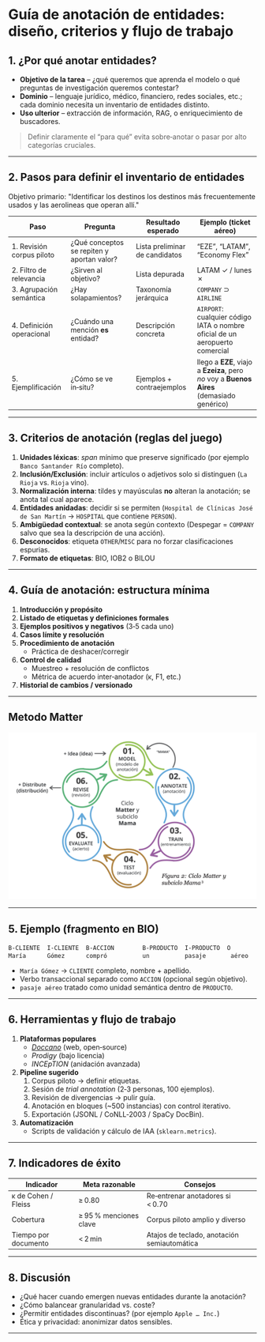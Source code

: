 # Guía de anotación de entidades: diseño, criterios y flujo de trabajo


## 1. ¿Por qué anotar entidades?

- **Objetivo de la tarea** – ¿qué queremos que aprenda el modelo o qué preguntas de investigación queremos contestar?
- **Dominio** – lenguaje jurídico, médico, financiero, redes sociales, etc.; cada dominio necesita un inventario de entidades distinto.
- **Uso ulterior** – extracción de información, RAG, o enriquecimiento de buscadores.

> Definir claramente el “para qué” evita sobre‑anotar o pasar por alto categorías cruciales.

---

## 2. Pasos para definir el inventario de entidades

Objetivo primario: "Identificar los destinos los destinos más frecuentemente usados y las aerolineas que operan allí."

| Paso                      | Pregunta                           | Resultado esperado             | Ejemplo (ticket aéreo)                                                                     |
| ------------------------- | ------------------------------------------ | ------------------------------ | ------------------------------------------------------------------------------------------ |
| 1. Revisión corpus piloto | ¿Qué conceptos se repiten y aportan valor? | Lista preliminar de candidatos | “EZE”, “LATAM”, “Economy Flex”                                                             |
| 2. Filtro de relevancia   | ¿Sirven al objetivo?                       | Lista depurada                 | LATAM ✓ / lunes ✗                                                                          |
| 3. Agrupación semántica   | ¿Hay solapamientos?                        | Taxonomía jerárquica           | `COMPANY` ⊃ `AIRLINE`                                                                      |
| 4. Definición operacional | ¿Cuándo una mención **es** entidad?        | Descripción concreta           | `AIRPORT`: cualquier código IATA o nombre oficial de un aeropuerto comercial               |
| 5. Ejemplificación        | ¿Cómo se ve in‑situ?                       | Ejemplos + contraejemplos      | llego a **EZE**, viajo a **Ezeiza**, pero *no* voy a **Buenos Aires** (demasiado genérico) |

---

## 3. Criterios de anotación (reglas del juego)

1. **Unidades léxicas**: *span* mínimo que preserve significado (por ejemplo `Banco Santander Río` completo).
2. **Inclusión/Exclusión**: incluir artículos o adjetivos solo si distinguen (`La Rioja` vs. `Rioja` vino).
3. **Normalización interna**: tildes y mayúsculas **no** alteran la anotación; se anota tal cual aparece.
4. **Entidades anidadas**: decidir si se permiten (`Hospital de Clínicas José de San Martín` → `HOSPITAL` que contiene `PERSON`).
5. **Ambigüedad contextual**: se anota según contexto (Despegar = `COMPANY` salvo que sea la descripción de una acción).
6. **Desconocidos**: etiqueta `OTHER`/`MISC` para no forzar clasificaciones espurias.
7. **Formato de etiquetas**: BIO, IOB2 o BILOU


---

## 4. Guía de anotación: estructura mínima

1. **Introducción y propósito**
2. **Listado de etiquetas y definiciones formales**
3. **Ejemplos positivos y negativos** (3‑5 cada uno)
4. **Casos límite y resolución**
5. **Procedimiento de anotación**
   - Práctica de deshacer/corregir
6. **Control de calidad**
   - Muestreo + resolución de conflictos
   - Métrica de acuerdo inter‑anotador (κ, F1, etc.)
7. **Historial de cambios / versionado**


---
## Metodo Matter
<div style="text-align: center;">
    <img src="matter.png" alt="Clf vs Clustering">
</div>

---

## 5. Ejemplo (fragmento en BIO)

```text
B-CLIENTE  I-CLIENTE  B-ACCION        B-PRODUCTO  I-PRODUCTO  O
María      Gómez      compró          un          pasaje       aéreo
```

- `María Gómez` → `CLIENTE` completo, nombre + apellido.
- Verbo transaccional separado como `ACCION` (opcional según objetivo).
- `pasaje aéreo` tratado como unidad semántica dentro de `PRODUCTO`.

---

## 6. Herramientas y flujo de trabajo

1. **Plataformas populares**
   - *[Doccano](https://github.com/doccano/doccano)* (web, open‑source)
   - *Prodigy* (bajo licencia)
   - *INCEpTION* (anidación avanzada)
2. **Pipeline sugerido**
   1. Corpus piloto → definir etiquetas.
   2. Sesión de *trial annotation* (2‑3 personas, 100 ejemplos).
   3. Revisión de divergencias → pulir guía.
   4. Anotación en bloques (\~500 instancias) con control iterativo.
   5. Exportación (JSONL / CoNLL‑2003 / SpaCy DocBin).
3. **Automatización**
   - Scripts de validación y cálculo de IAA (`sklearn.metrics`).

---

## 7. Indicadores de éxito

| Indicador            | Meta razonable         | Consejos                                    |
| -------------------- | ---------------------- | ------------------------------------------- |
| κ de Cohen / Fleiss  | ≥ 0.80                 | Re‑entrenar anotadores si < 0.70            |
| Cobertura            | ≥ 95 % menciones clave | Corpus piloto amplio y diverso              |
| Tiempo por documento | < 2 min                | Atajos de teclado, anotación semiautomática |

---

## 8. Discusión

- ¿Qué hacer cuando emergen nuevas entidades durante la anotación?
- ¿Cómo balancear granularidad vs. coste?
- ¿Permitir entidades discontinuas? (por ejemplo `Apple … Inc.`)
- Ética y privacidad: anonimizar datos sensibles.

---



